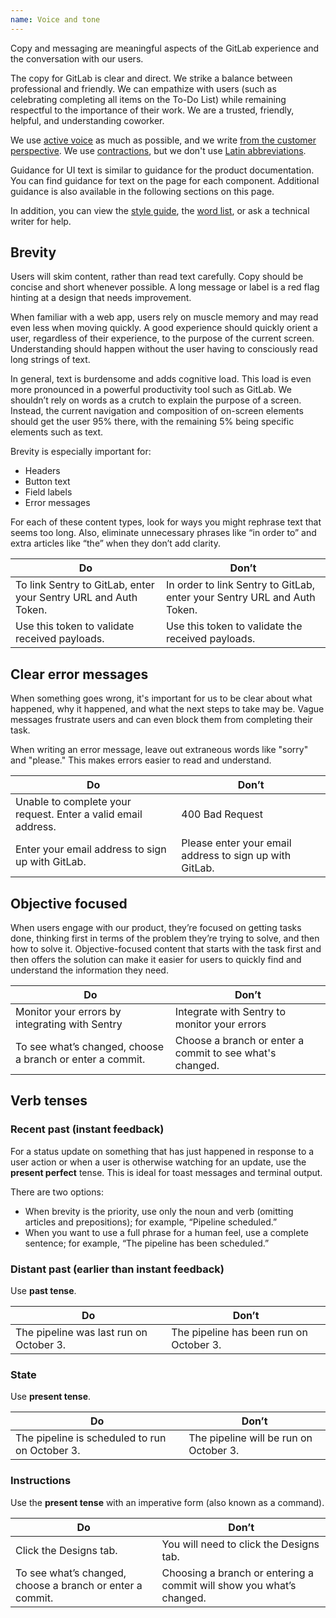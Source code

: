 ```yaml
---
name: Voice and tone
---
```


Copy and messaging are meaningful aspects of the GitLab experience and the conversation with our users.

The copy for GitLab is clear and direct. We strike a balance between professional and friendly. We can empathize with users (such as celebrating completing all items on the To-Do List) while remaining respectful to the importance of their work. We are a trusted, friendly, helpful, and understanding coworker.

We use [active voice](https://docs.gitlab.com/ee/development/documentation/styleguide/#active-voice) as much as possible, and we write [from the customer perspective](https://docs.gitlab.com/ee/development/documentation/styleguide/#customer-perspective). We use [contractions](https://docs.gitlab.com/ee/development/documentation/styleguide/index.html#contractions), but we don't use [Latin abbreviations](https://docs.gitlab.com/ee/development/documentation/styleguide/#writing-for-localization).

Guidance for UI text is similar to guidance for the product documentation. You can find guidance for text on the page for each component. Additional guidance is also available in the following sections on this page.

In addition, you can view the [style guide](https://docs.gitlab.com/ee/development/documentation/styleguide/), the [word list](https://docs.gitlab.com/ee/development/documentation/styleguide/word_list.html), or ask a technical writer for help.

## Brevity

Users will skim content, rather than read text carefully. Copy should be concise and short whenever possible. A long message or label is a red flag hinting at a design that needs improvement.

When familiar with a web app, users rely on muscle memory and may read even less when moving quickly. A good experience should quickly orient a user, regardless of their experience, to the purpose of the current screen. Understanding should happen without the user having to consciously read long strings of text.

In general, text is burdensome and adds cognitive load. This load is even more pronounced in a powerful productivity tool such as GitLab. We shouldn’t rely on words as a crutch to explain the purpose of a screen. Instead, the current navigation and composition of on-screen elements should get the user 95% there, with the remaining 5% being specific elements such as text.

Brevity is especially important for:

- Headers
- Button text
- Field labels
- Error messages

For each of these content types, look for ways you might rephrase text that seems too long. Also, eliminate unnecessary phrases like “in order to” and extra articles like “the” when they don’t add clarity.

| Do  | Don’t |
| --- |  ---  |
| To link Sentry to GitLab, enter your Sentry URL and Auth Token. | In order to link Sentry to GitLab, enter your Sentry URL and Auth Token. |
| Use this token to validate received payloads. | Use this token to validate the received payloads. |

## Clear error messages

When something goes wrong, it's important for us to be clear about what happened, why it happened, and what the next steps to take may be. Vague messages frustrate users and can even block them from completing their task.

When writing an error message, leave out extraneous words like "sorry" and "please." This makes errors easier to read and understand.

| Do  | Don’t |
| --- |  ---  |
| Unable to complete your request. Enter a valid email address. | 400 Bad Request |
| Enter your email address to sign up with GitLab. | Please enter your email address to sign up with GitLab. |

## Objective focused

When users engage with our product, they’re focused on getting tasks done, thinking first in terms of the problem they’re trying to solve, and then how to solve it.
Objective-focused content that starts with the task first and then offers the solution can make it easier for users to quickly find and understand the information they need.

| Do | Don’t |
| --- | --- |
| Monitor your errors by integrating with Sentry | Integrate with Sentry to monitor your errors |
| To see what’s changed, choose a branch or enter a commit. | Choose a branch or enter a commit to see what's changed. |

## Verb tenses

### Recent past (instant feedback)

For a status update on something that has just happened in response to a user action or when a user is otherwise watching for an update, use the **present perfect** tense. This is ideal for toast messages and terminal output.

There are two options:

- When brevity is the priority, use only the noun and verb (omitting articles and prepositions); for example, “Pipeline scheduled.”
- When you want to use a full phrase for a human feel, use a complete sentence; for example, “The pipeline has been scheduled.”

### Distant past (earlier than instant feedback)

Use **past tense**.

| Do | Don’t |
| --- | --- |
| The pipeline was last run on October 3. | The pipeline has been run on October 3. |

### State

Use **present tense**.

| Do | Don’t |
| --- | --- |
| The pipeline is scheduled to run on October 3. | The pipeline will be run on October 3. |

### Instructions

Use the **present tense** with an imperative form (also known as a command).

| Do | Don’t |
| --- | --- |
| Click the Designs tab. | You will need to click the Designs tab. |
| To see what’s changed, choose a branch or enter a commit. | Choosing a branch or entering a commit will show you what’s changed. |
